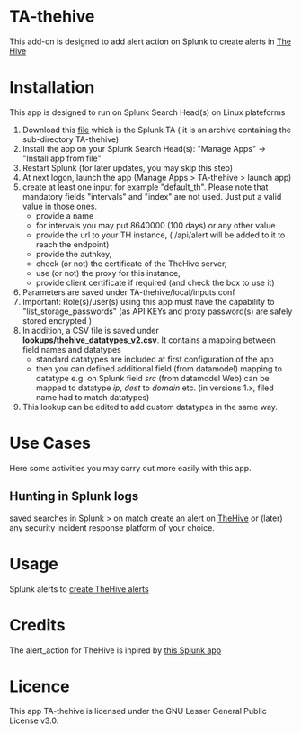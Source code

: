 # TA-thehive
This add-on is designed to add alert action on Splunk to create alerts in [The Hive](https://thehive-project.org/)

# Installation
This app is designed to run on Splunk Search Head(s) on Linux plateforms
1. Download this [file](TA-thehive.tar.gz) which is the Splunk TA ( it is an archive containing the sub-directory TA-thehive)
2. Install the app on your Splunk Search Head(s): "Manage Apps" -> "Install app from file"
3. Restart Splunk (for later updates, you may skip this step)
4. At next logon, launch the app (Manage Apps > TA-thehive > launch app)
5. create at least one input for example "default_th". Please note that mandatory fields "intervals" and "index" are not used. Just put a valid value in those ones.
    - provide a name
    - for intervals you may put 8640000 (100 days) or any other value
    - provide the url to your TH instance, ( /api/alert will be added to it to reach the endpoint)
    - provide the authkey,
    - check (or not) the certificate of the TheHive server,
    - use (or not) the proxy for this instance,
    - provide client certificate if required (and check the box to use it)
6. Parameters are saved under TA-thehive/local/inputs.conf
7. Important: Role(s)/user(s) using this app must have the capability to "list_storage_passwords" (as API KEYs and proxy password(s) are safely stored encrypted )
8. In addition, a CSV file is saved under **lookups/thehive_datatypes_v2.csv**. It contains a mapping between field names and datatypes
	- standard datatypes are included at first configuration of the app
	- then you can defined additional field (from datamodel) mapping to datatype e.g. on Splunk field _src_ (from datamodel Web) can be mapped to datatype _ip_, _dest_ to _domain_ etc. (in versions 1.x, filed name had to match datatypes)
9. This lookup can be edited to add custom datatypes in the same way.

# Use Cases

Here some activities you may carry out more easily with this app.
## Hunting in Splunk logs
saved searches in Splunk > on match create an alert on [TheHive](https://thehive-project.org/) or (later) any security incident response platform of your choice.

# Usage
Splunk alerts to [create TheHive alerts](docs/thehivealerts.md)

# Credits
The alert_action for TheHive is inpired by [this Splunk app](https://splunkbase.splunk.com/app/3642/)

# Licence
This app TA-thehive is licensed under the GNU Lesser General Public License v3.0.
